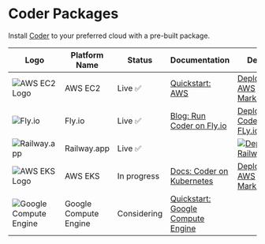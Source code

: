 # Coder Packages

Install [Coder](https://github.com/coder/coder) to your preferred cloud with a pre-built package.

| Logo                                                     | Platform Name         | Status      | Documentation                                                                                          | Deploy                                                                                                                                     |
| -------------------------------------------------------- | --------------------- | ----------- | ------------------------------------------------------------------------------------------------------ | ------------------------------------------------------------------------------------------------------------------------------------------ |
| ![AWS EC2 Logo](./assets/ec2.svg)                        | AWS EC2               | Live ✅     | [Quickstart: AWS](https://coder.com/docs/v2/latest/quickstart/aws)                                     | [Deploy from AWS Marketplace](https://aws.amazon.com/marketplace/pp/prodview-5gxjyur2vc7rg?sr=0-2&ref_=beagle&applicationId=AWSMPContessa) |
| ![Fly.io](./assets/fly.io.svg)                           | Fly.io                | Live ✅     | [Blog: Run Coder on Fly.io](https://coder.com/blog/remote-developer-environments-on-fly-io)            | [Deploy Coder on FLy.io](https://coder.com/blog/remote-developer-environments-on-fly-io)                                                   |
| ![Railway.app](https://railway.app/brand/logo-light.png) | Railway.app           | Live ✅     |                                                                                                        | [![Deploy on Railway](https://railway.app/button.svg)](https://railway.app/template/cUQ8_P?referralCode=tfH8Uw)                            |
| ![AWS EKS Logo](./assets/eks.svg)                        | AWS EKS               | In progress | [Docs: Coder on Kubernetes](https://coder.com/docs/v2/latest/install/kubernetes)                       | [Deploy from AWS Marketplace](https://example.com)                                                                                         |
| ![Google Compute Engine](./assets/gce.svg)               | Google Compute Engine | Considering | [Quickstart: Google Compute Engine](https://coder.com/docs/v2/latest/quickstart/google-cloud-platform) |                                                                                                                                            |
